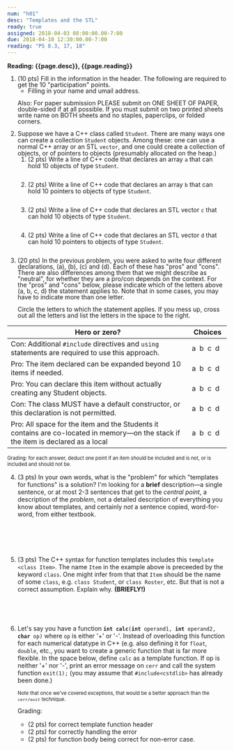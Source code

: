 ```yaml
---
num: "h01"
desc: "Templates and the STL"
ready: true
assigned: 2018-04-03 08:00:00.00-7:00
due: 2018-04-10 12:30:00.00-7:00
reading: "PS 8.3, 17, 18"
---
```


<b>Reading: {{page.desc}}, {{page.reading}}</b>

<!-- ADJUST NUMBER SO THAT STUFF FITS NICELY ON SECOND PAGE 
        LARGEST NUMBER THAT FITS; TRADEOFF READABILITY AND COMPACTNESS -->

<div id="pageOneContent" style="font-size:100%; line-height:100%">

<ol start="1" style="margin-bottom:0px; padding-bottom:0px;">

<li>(10 pts) Fill in the information in the header. The following are required to get the 10 "participation" points.
    <ul>
    <li>Filling in your name and umail address.<br /></li>
    </ul>
    <p>Also: For paper submission PLEASE submit on ONE SHEET OF PAPER, double-sided if at all possible. If you must submit on two printed sheets write name on BOTH sheets and no staples, paperclips, or folded corners.<br />
    </p>
 </li> 
    

<li>Suppose we have a C++ class called <code>Student</code>. There are many ways one can create a collection <code>Student</code> objects.  Among these: one can use a normal C++ array or an STL <code>vector</code>, and one could create a collection of objects, or of pointers to objects (presumably allocated on the heap.) 
<ol style='a'> 
 <li>(2 pts) Write a line of C++ code that declares an array <code>a</code> that can hold 10 objects of type <code>Student</code>.<br /><br /><br /></li>
 <li>(2 pts) Write a line of C++ code that declares an array <code>b</code> that can hold 10 pointers to objects of type <code>Student</code>.<br /><br /><br /></li>
 <li>(2 pts) Write a line of C++ code that declares an STL vector <code>c</code> that can hold 10 objects of type <code>Student</code>.<br /><br /><br /></li>
 <li>(2 pts) Write a line of C++ code that declares an STL vector <code>d</code> that can hold 10 pointers to objects of type <code>Student</code>.<br /><br /><br /></li>
</ol>
</li>


<li style="margin-bottom:0px; padding-bottom:0px;"> (20 pts) In the previous problem, you were asked to write four different declarations, (a), (b), (c) and (d).  Each of these has "pros" and "cons".  There are also differences among them that we might describe as "neutral", for whether they are a pro/con depends on the context.   For the "pros" and "cons" below, please indicate which of the letters above (a, b, c, d) the statement applies to.   Note that in some cases, you may have to indicate more than one letter.

Circle the letters to which the statement applies.  If you mess up, cross out all the letters and list the letters in the space to the right.
</li>
</ol>

| Hero or zero? |  Choices |
| -- | -- |
| Con: Additional <code>#include</code> directives and <code>using</code> statements are required to use this approach.| a&nbsp;&nbsp;b&nbsp;&nbsp;c&nbsp;&nbsp;d&nbsp;&nbsp;|
| Pro: The item declared can be expanded beyond 10 items if needed. | a&nbsp;&nbsp;b&nbsp;&nbsp;c&nbsp;&nbsp;d&nbsp;|
| Pro: You can declare this item without actually creating any Student objects.&nbsp;| a&nbsp;&nbsp;b&nbsp;&nbsp;c&nbsp;&nbsp;d&nbsp;|
| Con: The class MUST have a default constructor, or this declaration is not permitted.&nbsp;| a&nbsp;&nbsp;b&nbsp;&nbsp;c&nbsp;&nbsp;d&nbsp;|
| Pro: All space for the item and the Students it contains are co-located in memory&mdash;on the stack if the item is declared as a local | a&nbsp;&nbsp;b&nbsp;&nbsp;c&nbsp;&nbsp;d&nbsp;|

<p style="font-size:80%; margin-bottom:0px; padding-bottom:0px;">Grading: for each answer, deduct one point if an item should be included and is not, or is included and should not be.</p>

</div> <!-- id="pageOneContent" -->

<div class="pagebreak"></div>

<div id="pageTwoContent" style="font-size:100%;"> 

<ol start="4">

<li>(3 pts) In your own words, what is the "problem" for which "templates for functions" is a solution?   I'm looking for a <b>brief</b> description&mdash;a single sentence, or at most 2-3 sentences that get to the <em>central point</em>, a description of the <em>problem</em>, not a detailed description of everything you know about templates, and certainly <em>not</em> a sentence copied, word-for-word, from either textbook.<div style="margin-bottom: 5em;">&nbsp;</div> </li>

<li>(3 pts) The C++ syntax for function templates includes this <code>template &lt;class Item&gt;</code>.    The name <code>Item</code> in the example above is preceeded by the keyword <code>class</code>.  One might infer from that that <code>Item</code> should be the name of some <code>class</code>, e.g. <code>class Student</code>, or <code>class Roster</code>, etc.   But that is not a correct assumption.  Explain why. <b>(BRIEFLY!)</b> <div style="margin-bottom: 4em;">&nbsp;</div> </li>

<li> <p>Let's say you have a function <code><b>int calc</b>(<b>int</b> operand1, <b>int</b> operand2, <b>char</b> op)</code> where <code>op</code> is either '+' or '-'.    Instead of overloading this function for each numerical datatype in C++ (e.g. also defining it for <code>float</code>, <code>double</code>, etc., you want to create a generic function that is far more flexible.  In the space below, define <code>calc</code> as a template function.  If op is neither '+' nor '-', print an error message on <code>cerr</code> and call the system function <code>exit(1);</code> (you may assume that <code>#include&lt;cstdlib&gt;</code> has already been done.)  </p>

<p style="font-size:80%">Note that once we've covered exceptions, that would be a better approach than the <code>cerr/exit</code> technique.</p>

<div style='font-size:100%'>Grading:
 <ul>
  <li> (2 pts) for correct template function header</li>
  <li> (2 pts) for correctly handling the error</li>
  <li> (2 pts) for function body being correct for non-error case.</li>
</ul>
</div>


</li>

</ol>


</div> <!-- id="pageTwoContent" -->
